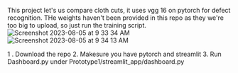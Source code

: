 This project let's us compare cloth cuts, it uses vgg 16 on pytorch for defect recognition. THe weights haven't  been provided in this repo as they we're too big to upload, so just run the training script.
![Screenshot 2023-08-05 at 9 33 34 AM](https://github.com/AnushSomasundaram/Defect_detection_in_textile_using_computer_vision/assets/26061559/ca86981f-1e5b-41a4-aeca-a45d4d1b7fe7)
![Screenshot 2023-08-05 at 9 34 13 AM](https://github.com/AnushSomasundaram/Defect_detection_in_textile_using_computer_vision/assets/26061559/5a6041c0-1f00-4938-97f1-1c38a93d737c)


1 . Download the repo
2.  Makesure you have pytorch and streamlit
3.  Run Dashboard.py under Prototype1/streamlit_app/dashboard.py
